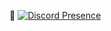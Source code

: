 🤍
[![Discord Presence](https://lanyard.cnrad.dev/api/799109207676682300?hideTimestamp=true)](https://discord.com/users/799109207676682300)
